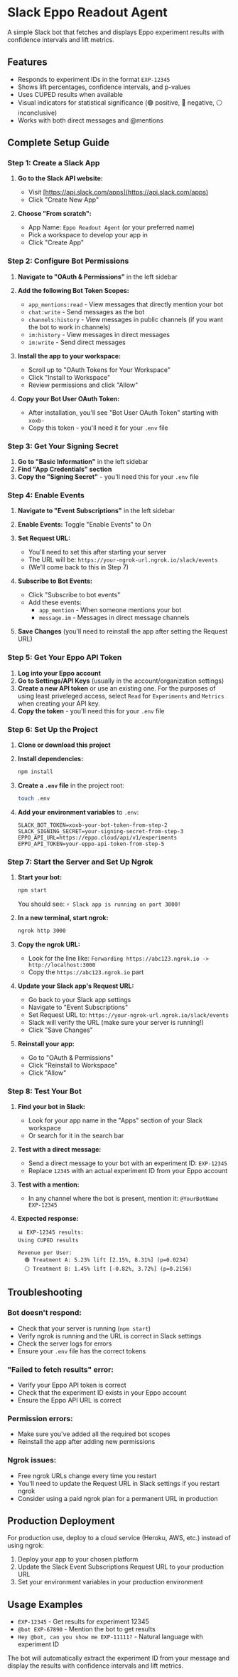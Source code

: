 # Slack Eppo Readout Agent

A simple Slack bot that fetches and displays Eppo experiment results with confidence intervals and lift metrics.

## Features

- Responds to experiment IDs in the format `EXP-12345`
- Shows lift percentages, confidence intervals, and p-values
- Uses CUPED results when available
- Visual indicators for statistical significance (🟢 positive, 🔴 negative, ⚪ inconclusive)
- Works with both direct messages and @mentions

## Complete Setup Guide

### Step 1: Create a Slack App

1. **Go to the Slack API website:**
   - Visit [https://api.slack.com/apps](https://api.slack.com/apps)
   - Click "Create New App"

2. **Choose "From scratch":**
   - App Name: `Eppo Readout Agent` (or your preferred name)
   - Pick a workspace to develop your app in
   - Click "Create App"

### Step 2: Configure Bot Permissions

1. **Navigate to "OAuth & Permissions"** in the left sidebar

2. **Add the following Bot Token Scopes:**
   - `app_mentions:read` - View messages that directly mention your bot
   - `chat:write` - Send messages as the bot
   - `channels:history` - View messages in public channels (if you want the bot to work in channels)
   - `im:history` - View messages in direct messages
   - `im:write` - Send direct messages

3. **Install the app to your workspace:**
   - Scroll up to "OAuth Tokens for Your Workspace"
   - Click "Install to Workspace"
   - Review permissions and click "Allow"

4. **Copy your Bot User OAuth Token:**
   - After installation, you'll see "Bot User OAuth Token" starting with `xoxb-`
   - Copy this token - you'll need it for your `.env` file

### Step 3: Get Your Signing Secret

1. **Go to "Basic Information"** in the left sidebar
2. **Find "App Credentials" section**
3. **Copy the "Signing Secret"** - you'll need this for your `.env` file

### Step 4: Enable Events

1. **Navigate to "Event Subscriptions"** in the left sidebar
2. **Enable Events:** Toggle "Enable Events" to On
3. **Set Request URL:** 
   - You'll need to set this after starting your server
   - The URL will be: `https://your-ngrok-url.ngrok.io/slack/events`
   - (We'll come back to this in Step 7)

4. **Subscribe to Bot Events:**
   - Click "Subscribe to bot events"
   - Add these events:
     - `app_mention` - When someone mentions your bot
     - `message.im` - Messages in direct message channels

5. **Save Changes** (you'll need to reinstall the app after setting the Request URL)

### Step 5: Get Your Eppo API Token

1. **Log into your Eppo account**
2. **Go to Settings/API Keys** (usually in the account/organization settings)
3. **Create a new API token** or use an existing one. For the purposes of using least priveleged access, select `Read` for `Experiments` and `Metrics` when creating your API key.
4. **Copy the token** - you'll need this for your `.env` file

### Step 6: Set Up the Project

1. **Clone or download this project**
2. **Install dependencies:**
   ```bash
   npm install
   ```

3. **Create a `.env` file** in the project root:
   ```bash
   touch .env
   ```

4. **Add your environment variables** to `.env`:
   ```
   SLACK_BOT_TOKEN=xoxb-your-bot-token-from-step-2
   SLACK_SIGNING_SECRET=your-signing-secret-from-step-3
   EPPO_API_URL=https://eppo.cloud/api/v1/experiments
   EPPO_API_TOKEN=your-eppo-api-token-from-step-5
   ```

### Step 7: Start the Server and Set Up Ngrok

1. **Start your bot:**
   ```bash
   npm start
   ```
   You should see: `⚡️ Slack app is running on port 3000!`

2. **In a new terminal, start ngrok:**
   ```bash
   ngrok http 3000
   ```
   
3. **Copy the ngrok URL:**
   - Look for the line like: `Forwarding https://abc123.ngrok.io -> http://localhost:3000`
   - Copy the `https://abc123.ngrok.io` part

4. **Update your Slack app's Request URL:**
   - Go back to your Slack app settings
   - Navigate to "Event Subscriptions"
   - Set Request URL to: `https://your-ngrok-url.ngrok.io/slack/events`
   - Slack will verify the URL (make sure your server is running!)
   - Click "Save Changes"

5. **Reinstall your app:**
   - Go to "OAuth & Permissions"
   - Click "Reinstall to Workspace"
   - Click "Allow"

### Step 8: Test Your Bot

1. **Find your bot in Slack:**
   - Look for your app name in the "Apps" section of your Slack workspace
   - Or search for it in the search bar

2. **Test with a direct message:**
   - Send a direct message to your bot with an experiment ID: `EXP-12345`
   - Replace `12345` with an actual experiment ID from your Eppo account

3. **Test with a mention:**
   - In any channel where the bot is present, mention it: `@YourBotName EXP-12345`

4. **Expected response:**
   ```
   📊 EXP-12345 results:
   Using CUPED results

   Revenue per User:
     🟢 Treatment A: 5.23% lift [2.15%, 8.31%] (p=0.0234)
     ⚪ Treatment B: 1.45% lift [-0.82%, 3.72%] (p=0.2156)
   ```

## Troubleshooting

### Bot doesn't respond:
- Check that your server is running (`npm start`)
- Verify ngrok is running and the URL is correct in Slack settings
- Check the server logs for errors
- Ensure your `.env` file has the correct tokens

### "Failed to fetch results" error:
- Verify your Eppo API token is correct
- Check that the experiment ID exists in your Eppo account
- Ensure the Eppo API URL is correct

### Permission errors:
- Make sure you've added all the required bot scopes
- Reinstall the app after adding new permissions

### Ngrok issues:
- Free ngrok URLs change every time you restart
- You'll need to update the Request URL in Slack settings if you restart ngrok
- Consider using a paid ngrok plan for a permanent URL in production

## Production Deployment

For production use, deploy to a cloud service (Heroku, AWS, etc.) instead of using ngrok:

1. Deploy your app to your chosen platform
2. Update the Slack Event Subscriptions Request URL to your production URL
3. Set your environment variables in your production environment

## Usage Examples

- `EXP-12345` - Get results for experiment 12345
- `@bot EXP-67890` - Mention the bot to get results
- `Hey @bot, can you show me EXP-11111?` - Natural language with experiment ID

The bot will automatically extract the experiment ID from your message and display the results with confidence intervals and lift metrics. 